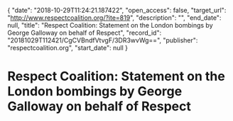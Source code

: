 {
  "date": "2018-10-29T11:24:21.187422", 
  "open_access": false, 
  "target_url": "http://www.respectcoalition.org/?ite=819", 
  "description": "", 
  "end_date": null, 
  "title": "Respect Coalition: Statement on the London bombings by George Galloway on behalf of Respect", 
  "record_id": "20181029T112421/CgCVBndfVtvgF/3DR3wvWg==", 
  "publisher": "respectcoalition.org", 
  "start_date": null
}

# Respect Coalition: Statement on the London bombings by George Galloway on behalf of Respect

